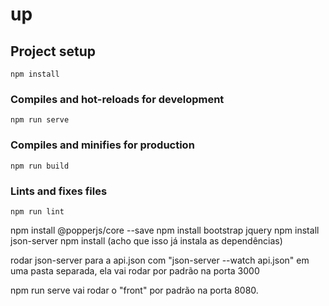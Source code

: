 # up

## Project setup
```
npm install
```

### Compiles and hot-reloads for development
```
npm run serve
```

### Compiles and minifies for production
```
npm run build
```

### Lints and fixes files
```
npm run lint
```

npm install @popperjs/core --save
npm install bootstrap jquery
npm install json-server
npm install (acho que isso já instala as dependências)

rodar json-server para a api.json com "json-server --watch api.json" em uma pasta separada, ela vai rodar por padrão na porta 3000

npm run serve vai rodar o "front" por padrão na porta 8080.